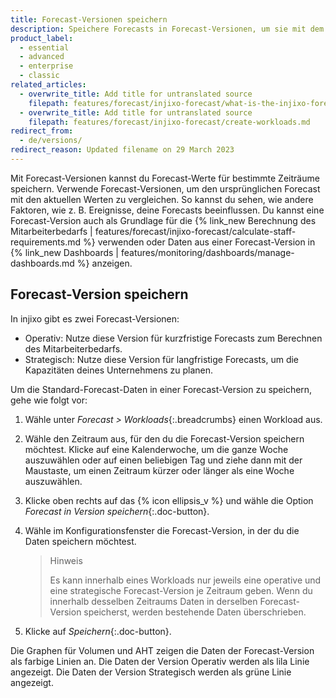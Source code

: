 ```yaml
---
title: Forecast-Versionen speichern
description: Speichere Forecasts in Forecast-Versionen, um sie mit dem tatsächlichen Volumen zu vergleichen. Diese Informationen kannst du für kurz- und langfristiges Forecasting verwenden.
product_label:
  - essential
  - advanced
  - enterprise
  - classic
related_articles:
  - overwrite_title: Add title for untranslated source
    filepath: features/forecast/injixo-forecast/what-is-the-injixo-forecast.md
  - overwrite_title: Add title for untranslated source
    filepath: features/forecast/injixo-forecast/create-workloads.md
redirect_from:
  - de/versions/
redirect_reason: Updated filename on 29 March 2023
---
```


Mit Forecast-Versionen kannst du Forecast-Werte für bestimmte Zeiträume speichern. Verwende Forecast-Versionen, um den ursprünglichen Forecast mit den aktuellen Werten zu vergleichen. So kannst du sehen, wie andere Faktoren, wie z.&nbsp;B. Ereignisse, deine Forecasts beeinflussen. Du kannst eine Forecast-Version auch als Grundlage für die {% link_new Berechnung des Mitarbeiterbedarfs | features/forecast/injixo-forecast/calculate-staff-requirements.md %} verwenden oder Daten aus einer Forecast-Version in {% link_new Dashboards | features/monitoring/dashboards/manage-dashboards.md %} anzeigen.

## Forecast-Version speichern

In injixo gibt es zwei Forecast-Versionen:

- Operativ: Nutze diese Version für kurzfristige Forecasts zum Berechnen des Mitarbeiterbedarfs.
- Strategisch: Nutze diese Version für langfristige Forecasts, um die Kapazitäten deines Unternehmens zu planen.

Um die Standard-Forecast-Daten in einer Forecast-Version zu speichern, gehe wie folgt vor:

1. Wähle unter _Forecast > Workloads_{:.breadcrumbs} einen Workload aus.
2. Wähle den Zeitraum aus, für den du die Forecast-Version speichern möchtest. Klicke auf eine Kalenderwoche, um die ganze Woche auszuwählen oder auf einen beliebigen Tag und ziehe dann mit der Maustaste, um einen Zeitraum kürzer oder länger als eine Woche auszuwählen.
3. Klicke oben rechts auf das {% icon ellipsis_v %} und wähle die Option _Forecast in Version speichern_{:.doc-button}.
4. Wähle im Konfigurationsfenster die Forecast-Version, in der du die Daten speichern möchtest.

   > Hinweis
   >
   > Es kann innerhalb eines Workloads nur jeweils eine operative und eine strategische Forecast-Version je Zeitraum geben. Wenn du innerhalb desselben Zeitraums Daten in derselben Forecast-Version speicherst, werden bestehende Daten überschrieben.

5. Klicke auf _Speichern_{:.doc-button}.

Die Graphen für Volumen und AHT zeigen die Daten der Forecast-Version als farbige Linien an. Die Daten der Version Operativ werden als lila Linie angezeigt. Die Daten der Version Strategisch werden als grüne Linie angezeigt.
